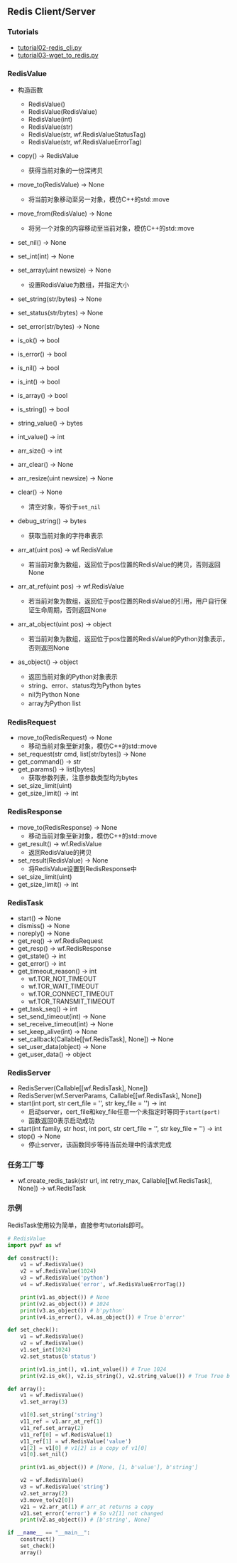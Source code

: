 ## Redis Client/Server

### Tutorials
- [tutorial02-redis_cli.py](../tutorial/tutorial02-redis_cli.py)
- [tutorial03-wget_to_redis.py](../tutorial/tutorial03-wget_to_redis.py)

### RedisValue
- 构造函数
  - RedisValue()
  - RedisValue(RedisValue)
  - RedisValue(int)
  - RedisValue(str)
  - RedisValue(str, wf.RedisValueStatusTag)
  - RedisValue(str, wf.RedisValueErrorTag)
- copy() -> RedisValue
  - 获得当前对象的一份深拷贝
- move_to(RedisValue) -> None
  - 将当前对象移动至另一对象，模仿C++的std::move
- move_from(RedisValue) -> None
  - 将另一个对象的内容移动至当前对象，模仿C++的std::move

- set_nil() -> None
- set_int(int) -> None
- set_array(uint newsize) -> None
  - 设置RedisValue为数组，并指定大小
- set_string(str/bytes) -> None
- set_status(str/bytes) -> None
- set_error(str/bytes) -> None

- is_ok() -> bool
- is_error() -> bool
- is_nil() -> bool
- is_int() -> bool
- is_array() -> bool
- is_string() -> bool

- string_value() -> bytes
- int_value() -> int
- arr_size() -> int
- arr_clear() -> None
- arr_resize(uint newsize) -> None

- clear() -> None
  - 清空对象，等价于`set_nil`
- debug_string() -> bytes
  - 获取当前对象的字符串表示
- arr_at(uint pos) -> wf.RedisValue
  - 若当前对象为数组，返回位于pos位置的RedisValue的拷贝，否则返回None
- arr_at_ref(uint pos) -> wf.RedisValue
  - 若当前对象为数组，返回位于pos位置的RedisValue的引用，用户自行保证生命周期，否则返回None
- arr_at_object(uint pos) -> object
  - 若当前对象为数组，返回位于pos位置的RedisValue的Python对象表示，否则返回None
- as_object() -> object
  - 返回当前对象的Python对象表示
  - string、error、status均为Python bytes
  - nil为Python None
  - array为Python list

### RedisRequest
- move_to(RedisRequest) -> None
  - 移动当前对象至新对象，模仿C++的std::move
- set_request(str cmd, list[str/bytes]) -> None
- get_command() -> str
- get_params() -> list[bytes]
  - 获取参数列表，注意参数类型均为bytes
- set_size_limit(uint)
- get_size_limit() -> int

### RedisResponse
- move_to(RedisResponse) -> None
  - 移动当前对象至新对象，模仿C++的std::move
- get_result() -> wf.RedisValue
  - 返回RedisValue的拷贝
- set_result(RedisValue) -> None
  - 将RedisValue设置到RedisResponse中
- set_size_limit(uint)
- get_size_limit() -> int

### RedisTask
- start() -> None
- dismiss() -> None
- noreply() -> None
- get_req() -> wf.RedisRequest
- get_resp() -> wf.RedisResponse
- get_state() -> int
- get_error() -> int
- get_timeout_reason() -> int
  - wf.TOR_NOT_TIMEOUT
  - wf.TOR_WAIT_TIMEOUT
  - wf.TOR_CONNECT_TIMEOUT
  - wf.TOR_TRANSMIT_TIMEOUT
- get_task_seq() -> int
- set_send_timeout(int) -> None
- set_receive_timeout(int) -> None
- set_keep_alive(int) -> None
- set_callback(Callable[[wf.RedisTask], None]) -> None
- set_user_data(object) -> None
- get_user_data() -> object

### RedisServer
- RedisServer(Callable[[wf.RedisTask], None])
- RedisServer(wf.ServerParams, Callable[[wf.RedisTask], None])
- start(int port, str cert_file = '', str key_file = '') -> int
  - 启动server，cert_file和key_file任意一个未指定时等同于`start(port)`
  - 函数返回0表示启动成功
- start(int family, str host, int port, str cert_file = '', str key_file = '') -> int
- stop() -> None
  - 停止server，该函数同步等待当前处理中的请求完成

### 任务工厂等
- wf.create_redis_task(str url, int retry_max, Callable[[wf.RedisTask], None]) -> wf.RedisTask

### 示例

RedisTask使用较为简单，直接参考tutorials即可。

```py
# RedisValue
import pywf as wf

def construct():
    v1 = wf.RedisValue()
    v2 = wf.RedisValue(1024)
    v3 = wf.RedisValue('python')
    v4 = wf.RedisValue('error', wf.RedisValueErrorTag())

    print(v1.as_object()) # None
    print(v2.as_object()) # 1024
    print(v3.as_object()) # b'python'
    print(v4.is_error(), v4.as_object()) # True b'error'

def set_check():
    v1 = wf.RedisValue()
    v2 = wf.RedisValue()
    v1.set_int(1024)
    v2.set_status(b'status')

    print(v1.is_int(), v1.int_value()) # True 1024
    print(v2.is_ok(), v2.is_string(), v2.string_value()) # True True b'status'

def array():
    v1 = wf.RedisValue()
    v1.set_array(3)

    v1[0].set_string('string')
    v11_ref = v1.arr_at_ref(1)
    v11_ref.set_array(2)
    v11_ref[0] = wf.RedisValue(1)
    v11_ref[1] = wf.RedisValue('value')
    v1[2] = v1[0] # v1[2] is a copy of v1[0]
    v1[0].set_nil()

    print(v1.as_object()) # [None, [1, b'value'], b'string']

    v2 = wf.RedisValue()
    v3 = wf.RedisValue('string')
    v2.set_array(2)
    v3.move_to(v2[0])
    v21 = v2.arr_at(1) # arr_at returns a copy
    v21.set_error('error') # So v2[1] not changed
    print(v2.as_object()) # [b'string', None]

if __name__ == "__main__":
    construct()
    set_check()
    array()
```
